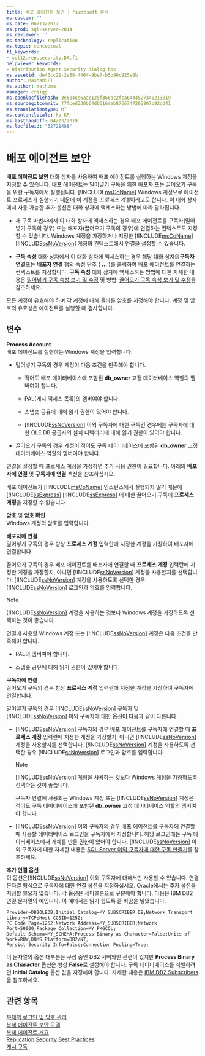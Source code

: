 ```yaml
---
title: 배포 에이전트 보안 | Microsoft 문서
ms.custom: ''
ms.date: 06/13/2017
ms.prod: sql-server-2014
ms.reviewer: ''
ms.technology: replication
ms.topic: conceptual
f1_keywords:
- sql12.rep.security.DA.f1
helpviewer_keywords:
- Distribution Agent Security dialog box
ms.assetid: de40cc21-2e58-4464-9be7-b5b90c925e9b
author: MashaMSFT
ms.author: mathoma
manager: craigg
ms.openlocfilehash: 3e604ee6aac125f366ac2fca6444527340213019
ms.sourcegitcommit: f7fced330b64d6616aeb8766747295807c92dd41
ms.translationtype: MT
ms.contentlocale: ko-KR
ms.lasthandoff: 04/23/2019
ms.locfileid: "62721488"
---
```

# <a name="distribution-agent-security"></a>배포 에이전트 보안
  **배포 에이전트 보안** 대화 상자를 사용하여 배포 에이전트를 실행하는 Windows 계정을 지정할 수 있습니다. 배포 에이전트는 밀어넣기 구독을 위한 배포자 또는 끌어오기 구독을 위한 구독자에서 실행됩니다. [!INCLUDE[msCoName](../../includes/msconame-md.md)] Windows 계정으로 에이전트 프로세스가 실행되기 때문에 이 계정을 *프로세스 계정*이라고도 합니다. 이 대화 상자에서 사용 가능한 추가 옵션은 대화 상자에 액세스하는 방법에 따라 달라집니다.  
  
-   새 구독 마법사에서 이 대화 상자에 액세스하는 경우 배포 에이전트를 구독자(밀어넣기 구독의 경우) 또는 배포자(끌어오기 구독의 경우)에 연결하는 컨텍스트도 지정할 수 있습니다. Windows 계정을 가장하거나 지정한 [!INCLUDE[msCoName](../../includes/msconame-md.md)] [!INCLUDE[ssNoVersion](../../includes/ssnoversion-md.md)] 계정의 컨텍스트에서 연결을 설정할 수 있습니다.  
  
-   **구독 속성** 대화 상자에서 이 대화 상자에 액세스하는 경우 해당 대화 상자의**구독자 연결**또는 **배포자 연결** 행의 속성 단추 ( **...** )를 클릭하여 배포 에이전트를 연결하는 컨텍스트를 지정합니다. **구독 속성** 대화 상자에 액세스하는 방법에 대한 자세한 내용은 [밀어넣기 구독 속성 보기 및 수정](view-and-modify-push-subscription-properties.md) 및 방법: [끌어오기 구독 속성 보기 및 수정](view-and-modify-pull-subscription-properties.md)을 참조하세요.  
  
 모든 계정이 유효해야 하며 각 계정에 대해 올바른 암호를 지정해야 합니다. 계정 및 암호의 유효성은 에이전트를 실행할 때 검사합니다.  
  
## <a name="options"></a>변수  
 **Process Account**  
 배포 에이전트를 실행하는 Windows 계정을 입력합니다.  
  
-   밀어넣기 구독의 경우 계정이 다음 조건을 만족해야 합니다.  
  
    -   적어도 배포 데이터베이스에 포함된 **db_owner** 고정 데이터베이스 역할의 멤버여야 합니다.  
  
    -   PAL(게시 액세스 목록)의 멤버여야 합니다.  
  
    -   스냅숏 공유에 대해 읽기 권한이 있어야 합니다.  
  
    -   [!INCLUDE[ssNoVersion](../../includes/ssnoversion-md.md)] 이외 구독자에 대한 구독인 경우에는 구독자에 대한 OLE DB 공급자의 설치 디렉터리에 대해 읽기 권한이 있어야 합니다.  
  
-   끌어오기 구독의 경우 계정이 적어도 구독 데이터베이스에 포함된 **db_owner** 고정 데이터베이스 역할의 멤버여야 합니다.  
  
 연결을 설정할 때 프로세스 계정을 가장하면 추가 사용 권한이 필요합니다. 아래의 **배포자에 연결** 및 **구독자에 연결** 섹션을 참조하십시오.  
  
 배포 에이전트가 [!INCLUDE[msCoName](../../includes/msconame-md.md)] 인스턴스에서 실행되지 않기 때문에 [!INCLUDE[ssExpress](../../includes/ssexpress-md.md)] [!INCLUDE[ssExpress](../../includes/ssexpress-md.md)] 에 대한 끌어오기 구독에 **프로세스 계정**을 지정할 수 없습니다.  
  
 **암호** 및 **암호 확인**  
 Windows 계정의 암호를 입력합니다.  
  
 **배포자에 연결**  
 밀어넣기 구독의 경우 항상 **프로세스 계정** 입력란에 지정한 계정을 가장하여 배포자에 연결합니다.  
  
 끌어오기 구독의 경우 배포 에이전트를 배포자에 연결할 때 **프로세스 계정** 입력란에 지정한 계정을 가장할지, 아니면 [!INCLUDE[ssNoVersion](../../includes/ssnoversion-md.md)] 계정을 사용할지를 선택합니다. [!INCLUDE[ssNoVersion](../../includes/ssnoversion-md.md)] 계정을 사용하도록 선택한 경우 [!INCLUDE[ssNoVersion](../../includes/ssnoversion-md.md)] 로그인과 암호를 입력합니다.  
  
> [!NOTE]  
>  [!INCLUDE[ssNoVersion](../../includes/ssnoversion-md.md)] 계정을 사용하는 것보다 Windows 계정을 가장하도록 선택하는 것이 좋습니다.  
  
 연결에 사용할 Windows 계정 또는 [!INCLUDE[ssNoVersion](../../includes/ssnoversion-md.md)] 계정은 다음 조건을 만족해야 합니다.  
  
-   PAL의 멤버여야 합니다.  
  
-   스냅숏 공유에 대해 읽기 권한이 있어야 합니다.  
  
 **구독자에 연결**  
 끌어오기 구독의 경우 항상 **프로세스 계정** 입력란에 지정한 계정을 가장하여 구독자에 연결합니다.  
  
 밀어넣기 구독의 경우 [!INCLUDE[ssNoVersion](../../includes/ssnoversion-md.md)] 구독자 및[!INCLUDE[ssNoVersion](../../includes/ssnoversion-md.md)] 이외 구독자에 대한 옵션이 다음과 같이 다릅니다.  
  
-   [!INCLUDE[ssNoVersion](../../includes/ssnoversion-md.md)] 구독자의 경우 배포 에이전트를 구독자에 연결할 때 **프로세스 계정** 입력란에 지정한 계정을 가장할지, 아니면 [!INCLUDE[ssNoVersion](../../includes/ssnoversion-md.md)] 계정을 사용할지를 선택합니다. [!INCLUDE[ssNoVersion](../../includes/ssnoversion-md.md)] 계정을 사용하도록 선택한 경우 [!INCLUDE[ssNoVersion](../../includes/ssnoversion-md.md)] 로그인과 암호를 입력합니다.  
  
    > [!NOTE]  
    >  [!INCLUDE[ssNoVersion](../../includes/ssnoversion-md.md)] 계정을 사용하는 것보다 Windows 계정을 가장하도록 선택하는 것이 좋습니다.  
  
     구독자 연결에 사용되는 Windows 계정 또는 [!INCLUDE[ssNoVersion](../../includes/ssnoversion-md.md)] 계정은 적어도 구독 데이터베이스에 포함된 **db_owner** 고정 데이터베이스 역할의 멤버여야 합니다.  
  
-   [!INCLUDE[ssNoVersion](../../includes/ssnoversion-md.md)] 이외 구독자의 경우 배포 에이전트를 구독자에 연결할 때 사용할 데이터베이스 로그인을 구독자에서 지정합니다. 해당 로그인에는 구독 데이터베이스에서 개체를 만들 권한이 있어야 합니다. [!INCLUDE[ssNoVersion](../../includes/ssnoversion-md.md)] 이외 구독자에 대한 자세한 내용은 [SQL Server 이외 구독자에 대한 구독 만들기](create-a-subscription-for-a-non-sql-server-subscriber.md)를 참조하세요.  
  
 **추가 연결 옵션**  
 이 옵션은[!INCLUDE[ssNoVersion](../../includes/ssnoversion-md.md)] 이외 구독자에 대해서만 사용할 수 있습니다. 연결 문자열 형식으로 구독자에 대한 연결 옵션을 지정하십시오. Oracle에서는 추가 옵션을 지정할 필요가 없습니다. 각 옵션은 세미콜론으로 구분해야 합니다. 다음은 IBM DB2 연결 문자열의 예입니다. 이 예에서는 읽기 쉽도록 줄 바꿈을 넣었습니다.  
  
```  
Provider=DB2OLEDB;Initial Catalog=MY_SUBSCRIBER_DB;Network Transport Library=TCP;Host CCSID=1252;  
PC Code Page=1252;Network Address=MY_SUBSCRIBER;Network Port=50000;Package Collection=MY_PKGCOL;  
Default Schema=MY_SCHEMA;Process Binary as Character=False;Units of Work=RUW;DBMS Platform=DB2/NT;  
Persist Security Info=False;Connection Pooling=True;  
```  
  
 이 문자열의 옵션 대부분은 구성 중인 DB2 서버와만 관련이 있지만 **Process Binary as Character** 옵션은 항상 **False**로 설정해야 합니다. 구독 데이터베이스를 식별하려면 **Initial Catalog** 옵션 값을 지정해야 합니다. 자세한 내용은 [IBM DB2 Subscribers](non-sql/ibm-db2-subscribers.md)을 참조하세요.  
  
## <a name="see-also"></a>관련 항목  
 [복제의 로그인 및 암호 관리](security/identity-and-access-control-replication.md#manage-logins-and-passwords-in-replication)   
 [복제 에이전트 보안 모델](security/replication-agent-security-model.md)   
 [복제 에이전트 개요](agents/replication-agents-overview.md)   
 [Replication Security Best Practices](security/replication-security-best-practices.md)   
 [게시 구독](subscribe-to-publications.md)  
  
  
